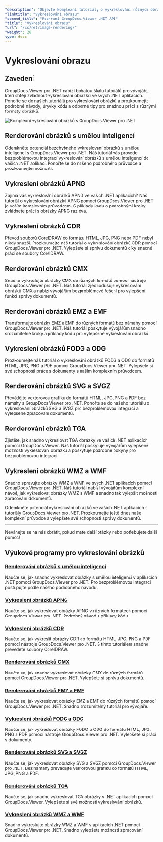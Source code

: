 ```yaml
---
"description": "Objevte komplexní tutoriály o vykreslování různých obrazových formátů pomocí GroupDocs.Viewer pro .NET. Od umělé inteligence po WMF, naučte se bezproblémovou integraci a příklady kódování."
"linktitle": "Vykreslování obrazu"
"second_title": "Rozhraní GroupDocs.Viewer .NET API"
"title": "Vykreslování obrazu"
"url": "/cs/net/image-rendering/"
"weight": 28
type: docs
---
```

# Vykreslování obrazu


## Zavedení

GroupDocs.Viewer pro .NET nabízí bohatou škálu tutoriálů pro vývojáře, kteří chtějí zvládnout vykreslování obrázků ve svých .NET aplikacích. Ponořte se do našich tutoriálů pro vykreslování obrázků a prozkoumejte podrobné návody, úryvky kódu a odborné tipy pro snadnou práci s různými formáty obrázků.

![Komplexní vykreslování obrázků s GroupDocs.Viewer pro .NET](/viewer/image-rendering/image.png)

## Renderování obrázků s umělou inteligencí
Odemkněte potenciál bezchybného vykreslování obrázků s umělou inteligencí s GroupDocs.Viewer pro .NET. Náš tutoriál vás provede bezproblémovou integrací vykreslování obrázků s umělou inteligencí do vašich .NET aplikací. Ponořte se do našeho podrobného průvodce a prozkoumejte možnosti.

## Vykreslení obrázků APNG
Zajímá vás vykreslování obrázků APNG ve vašich .NET aplikacích? Náš tutoriál o vykreslování obrázků APNG pomocí GroupDocs.Viewer pro .NET je vaším komplexním průvodcem. S příklady kódu a podrobnými kroky zvládnete práci s obrázky APNG raz dva.

## Vykreslení obrázků CDR
Převod souborů CorelDRAW do formátu HTML, JPG, PNG nebo PDF nebyl nikdy snazší. Prozkoumejte náš tutoriál o vykreslování obrázků CDR pomocí GroupDocs.Viewer pro .NET. Vylepšete si správu dokumentů díky snadné práci se soubory CorelDRAW.

## Renderování obrázků CMX
Snadno vykreslujte obrázky CMX do různých formátů pomocí nástroje GroupDocs.Viewer pro .NET. Náš tutoriál zjednodušuje vykreslování obrázků CMX a nabízí vývojářům bezproblémové řešení pro vylepšení funkcí správy dokumentů.

## Renderování obrázků EMZ a EMF
Transformujte obrázky EMZ a EMF do různých formátů bez námahy pomocí GroupDocs.Viewer pro .NET. Náš tutoriál poskytuje vývojářům snadno srozumitelné kroky a příklady kódu pro vylepšené vykreslování obrázků.

## Vykreslení obrázků FODG a ODG
Prozkoumejte náš tutoriál o vykreslování obrázků FODG a ODG do formátů HTML, JPG, PNG a PDF pomocí GroupDocs.Viewer pro .NET. Vylepšete si své schopnosti práce s dokumenty s naším komplexním průvodcem.

## Renderování obrázků SVG a SVGZ
Převádějte vektorovou grafiku do formátů HTML, JPG, PNG a PDF bez námahy s GroupDocs.Viewer pro .NET. Ponořte se do našeho tutoriálu o vykreslování obrázků SVG a SVGZ pro bezproblémovou integraci a vylepšené zpracování dokumentů.

## Renderování obrázků TGA
Zjistěte, jak snadno vykreslovat TGA obrázky ve vašich .NET aplikacích pomocí GroupDocs.Viewer. Náš tutoriál poskytuje vývojářům vylepšené možnosti vykreslování obrázků a poskytuje podrobné pokyny pro bezproblémovou integraci.

## Vykreslení obrázků WMZ a WMF
Snadno spravujte obrázky WMZ a WMF ve svých .NET aplikacích pomocí GroupDocs.Viewer pro .NET. Náš tutoriál nabízí vývojářům komplexní návod, jak vykreslovat obrázky WMZ a WMF a snadno tak vylepšit možnosti zpracování dokumentů.

Odemkněte potenciál vykreslování obrázků ve vašich .NET aplikacích s tutoriály GroupDocs.Viewer pro .NET. Prozkoumejte ještě dnes naše komplexní průvodce a vylepšete své schopnosti správy dokumentů.

---

Neváhejte se na nás obrátit, pokud máte další otázky nebo potřebujete další pomoc!
## Výukové programy pro vykreslování obrázků
### [Renderování obrázků s umělou inteligencí](./render-ai-images/)
Naučte se, jak snadno vykreslovat obrázky s umělou inteligencí v aplikacích .NET pomocí GroupDocs.Viewer pro .NET. Pro bezproblémovou integraci postupujte podle našeho podrobného návodu.
### [Vykreslení obrázků APNG](./render-apng-images/)
Naučte se, jak vykreslovat obrázky APNG v různých formátech pomocí Groupdocs.Viewer pro .NET. Podrobný návod s příklady kódu.
### [Vykreslení obrázků CDR](./render-cdr-images/)
Naučte se, jak vykreslit obrázky CDR do formátu HTML, JPG, PNG a PDF pomocí nástroje GroupDocs.Viewer pro .NET. S tímto tutoriálem snadno převedete soubory CorelDRAW.
### [Renderování obrázků CMX](./render-cmx-images/)
Naučte se, jak snadno vykreslovat obrázky CMX do různých formátů pomocí GroupDocs.Viewer pro .NET. Vylepšete si správu dokumentů.
### [Renderování obrázků EMZ a EMF](./render-emz-emf-images/)
Naučte se, jak vykreslovat obrázky EMZ a EMF do různých formátů pomocí GroupDocs.Viewer pro .NET. Snadno srozumitelný tutoriál pro vývojáře.
### [Vykreslení obrázků FODG a ODG](./render-fodg-odg-images/)
Naučte se, jak vykreslovat obrázky FODG a ODG do formátu HTML, JPG, PNG a PDF pomocí nástroje GroupDocs.Viewer pro .NET. Vylepšete si práci s dokumenty.
### [Renderování obrázků SVG a SVGZ](./render-svg-svgz-images/)
Naučte se, jak vykreslovat obrázky SVG a SVGZ pomocí GroupDocs.Viewer pro .NET. Bez námahy převádějte vektorovou grafiku do formátů HTML, JPG, PNG a PDF.
### [Renderování obrázků TGA](./render-tga-images/)
Naučte se, jak snadno vykreslovat TGA obrázky v .NET aplikacích pomocí GroupDocs.Viewer. Vylepšete si své možnosti vykreslování obrázků.
### [Vykreslení obrázků WMZ a WMF](./render-wmz-wmf-images/)
Snadno vykreslujte obrázky WMZ a WMF v aplikacích .NET pomocí GroupDocs.Viewer pro .NET. Snadno vylepšete možnosti zpracování dokumentů.